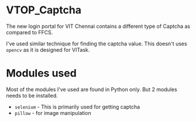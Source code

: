 # VTOP_Captcha
The new login portal for VIT Chennai contains a different type of Captcha as compared to FFCS. 

I've used similar technique for finding the captcha value. This doesn't uses `opencv` as it is designed for VITask. 

# Modules used
Most of the modules I've used are found in Python only. But 2 modules needs to be installed.
- `selenium` - This is primarily used for getting captcha
- `pillow` - for image manipulation
